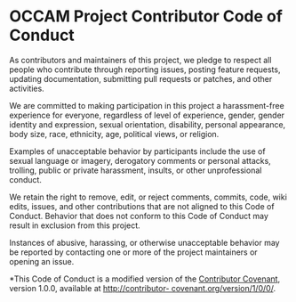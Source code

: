 # OCCAM Project Contributor Code of Conduct

As contributors and maintainers of this project, we pledge to respect all people who contribute through
reporting issues, posting feature requests, updating documentation, submitting pull requests or patches,
and other activities.

We are committed to making participation in this project a harassment-free experience for everyone,
regardless of level of experience, gender, gender identity and expression, sexual orientation, disability,
personal appearance, body size, race, ethnicity, age, political views, or religion.

Examples of unacceptable behavior by participants include the use of sexual language or imagery,
derogatory comments or personal attacks, trolling, public or private harassment, insults, or other
unprofessional conduct.

We retain the right to remove, edit, or reject comments, commits, code, wiki edits, issues, and other
contributions that are not aligned to this Code of Conduct. Behavior that does not conform to this Code
of Conduct may result in exclusion from this project.

Instances of abusive, harassing, or otherwise unacceptable behavior may be reported by contacting one
or more of the project maintainers or opening an issue.

*This Code of Conduct is a modified version of the [Contributor Covenant](http://contributor-covenant.org/&gt;), version 1.0.0, available at [http://contributor-
covenant.org/version/1/0/0/](http://contributor-covenant.org/version/1/0/0/).
